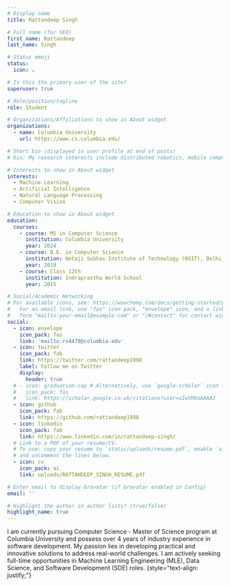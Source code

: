 ```yaml
---
# Display name
title: Rattandeep Singh

# Full name (for SEO)
first_name: Rattandeep
last_name: Singh

# Status emoji
status:
  icon: ☕️

# Is this the primary user of the site?
superuser: true

# Role/position/tagline
role: Student

# Organizations/Affiliations to show in About widget
organizations:
  - name: Columbia University
    url: https://www.cs.columbia.edu/

# Short bio (displayed in user profile at end of posts)
# bio: My research interests include distributed robotics, mobile computing and programmable matter.

# Interests to show in About widget
interests:
  - Machine Learning
  - Artificial Intelligence
  - Natural Language Processing
  - Computer Vision

# Education to show in About widget
education:
  courses:
    - course: MS in Computer Science
      institution: Columbia University
      year: 2024
    - course: B.E. in Computer Science
      institution: Netaji Subhas Institute of Technology (NSIT), Delhi
      year: 2019
    - course: Class 12th
      institution: Indraprastha World School
      year: 2015

# Social/Academic Networking
# For available icons, see: https://wowchemy.com/docs/getting-started/page-builder/#icons
#   For an email link, use "fas" icon pack, "envelope" icon, and a link in the
#   form "mailto:your-email@example.com" or "/#contact" for contact widget.
social:
  - icon: envelope
    icon_pack: fas
    link: 'mailto:rs4478@columbia.edu'
  - icon: twitter
    icon_pack: fab
    link: https://twitter.com/rattandeep1998
    label: Follow me on Twitter
    display:
      header: true
  # - icon: graduation-cap # Alternatively, use `google-scholar` icon from `ai` icon pack
  #   icon_pack: fas
  #   link: https://scholar.google.co.uk/citations?user=sIwtMXoAAAAJ
  - icon: github
    icon_pack: fab
    link: https://github.com/rattandeep1998
  - icon: linkedin
    icon_pack: fab
    link: https://www.linkedin.com/in/rattandeep-singh/
  # Link to a PDF of your resume/CV.
  # To use: copy your resume to `static/uploads/resume.pdf`, enable `ai` icons in `params.yaml`,
  # and uncomment the lines below.
  - icon: cv
    icon_pack: ai
    link: uploads/RATTANDEEP_SINGH_RESUME.pdf

# Enter email to display Gravatar (if Gravatar enabled in Config)
email: ''

# Highlight the author in author lists? (true/false)
highlight_name: true
---
```


I am currently pursuing Computer Science - Master of Science program at Columbia University and possess over 4 years of industry experience in software development. My passion lies in developing practical and innovative solutions to address real-world challenges. I am actively seeking full-time opportunities in Machine Learning Engineering (MLE), Data Science, and Software Development (SDE) roles.
{style="text-align: justify;"}